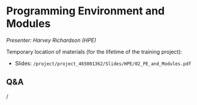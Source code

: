 # Programming Environment and Modules

*Presenter: Harvey Richardson (HPE)*

<!--
Course materials will be provided during and after the course.
-->

Temporary location of materials (for the lifetime of the training project):

-   Slides: `/project/project_465001362/Slides/HPE/02_PE_and_Modules.pdf`

<!--
Archived materials on LUMI:

-   Slides: `/appl/local/training/4day-20241028/files/LUMI-4day-20241028-1_02_Programming_Environment_and_Modules.pdf`

-   Recording: `/appl/local/training/4day-20241028/recordings/1_02_Programming_Environment_and_Modules.mp4`

These materials can only be distributed to actual users of LUMI (active user account).
-->


## Q&A

/



